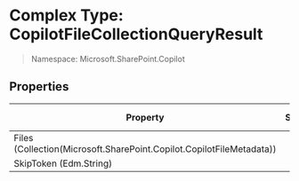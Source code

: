 # Complex Type: CopilotFileCollectionQueryResult

> Namespace: Microsoft.SharePoint.Copilot

## Properties

Property | SPO | SP 2019 | SP 2016 | SP 2013
----------|:---:|:-------:|:-------:|:-------:
Files (Collection(Microsoft.SharePoint.Copilot.CopilotFileMetadata)) | ✅ | ❌ | ❌ | ❌
SkipToken (Edm.String) | ✅ | ❌ | ❌ | ❌